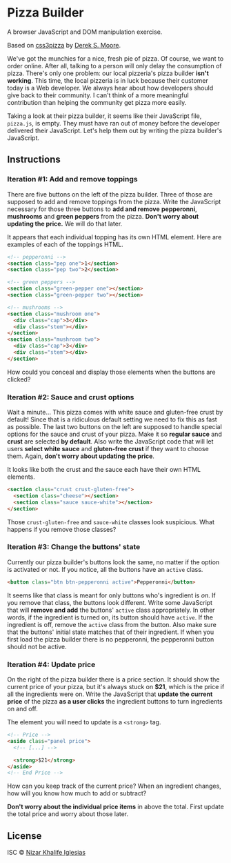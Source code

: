Pizza Builder
=============

A browser JavaScript and DOM manipulation exercise.

Based on [css3pizza](http://codepen.io/dsmoore/full/fiwAl)
by [Derek S. Moore](http://dereksmoore.com).

We've got the munchies for a nice, fresh pie of pizza.
Of course, we want to order online.
After all, talking to a person will only delay the consumption of pizza.
There's only one problem: our local pizzeria's pizza builder **isn't working**.
This time,
the local pizzeria is in luck because their customer today is a Web developer.
We always hear about how developers should give back to their community.
I can't think of a more meaningful contribution
than helping the community get pizza more easily.

Taking a look at their pizza builder,
it seems like their JavaScript file, `pizza.js`, is empty.
They must have ran out of money before the developer delivered their JavaScript.
Let's help them out by writing the pizza builder's JavaScript.


Instructions
------------

### Iteration #1: Add and remove toppings ###

There are five buttons on the left of the pizza builder.
Three of those are supposed to add and remove toppings from the pizza.
Write the JavaScript necessary for those three buttons to **add and remove**
**pepperonni**, **mushrooms** and **green peppers** from the pizza.
**Don't worry about updating the price.**
We will do that later.

It appears that each individual topping has its own HTML element.
Here are examples of each of the toppings HTML.

```html
<!-- pepperonni -->
<section class="pep one">1</section>
<section class="pep two">2</section>

<!-- green peppers -->
<section class="green-pepper one"></section>
<section class="green-pepper two"></section>

<!-- mushrooms -->
<section class="mushroom one">
  <div class="cap">3</div>
  <div class="stem"></div>
</section>
<section class="mushroom two">
  <div class="cap">3</div>
  <div class="stem"></div>
</section>
```

How could you conceal and display those elements when the buttons are clicked?


### Iteration #2: Sauce and crust options ###

Wait a minute...
This pizza comes with white sauce and gluten-free crust by default!
Since that is a ridiculous default setting we need to fix this
as fast as possible.
The last two buttons on the left are supposed to handle
special options for the sauce and crust of your pizza.
Make it so **regular sauce** and **crust** are selected **by default**.
Also write the JavaScript code that will let users
**select white sauce** and **gluten-free crust** if they want to choose them.
Again, **don't worry about updating the price**.

It looks like both the crust and the sauce each have their own HTML elements.

```html
<section class="crust crust-gluten-free">
  <section class="cheese"></section>
  <section class="sauce sauce-white"></section>
</section>
```

Those `crust-gluten-free` and `sauce-white` classes look suspicious.
What happens if you remove those classes?


### Iteration #3: Change the buttons' state ###

Currently our pizza builder's buttons look the same,
no matter if the option is activated or not.
If you notice, all the buttons have an `active` class.

```html
<button class="btn btn-pepperonni active">Pepperonni</button>
```

It seems like that class is meant for only buttons who's ingredient is _on_.
If you remove that class, the buttons look different.
Write some JavaScript that will **remove and add**
the buttons' `active` class appropriately.
In other words, if the ingredient is turned on, its button should have `active`.
If the ingredient is off, remove the `active` class from the button.
Also make sure that the buttons' initial state matches that of their ingredient.
If when you first load the pizza builder there is no pepperonni,
the pepperonni button should not be active.


### Iteration #4: Update price ###

On the right of the pizza builder there is a price section.
It should show the current price of your pizza,
but it's always stuck on **$21**,
which is the price if all the ingredients were on.
Write the JavaScript that **update the current price** of the pizza
**as a user clicks** the ingredient buttons to turn ingredients on and off.

The element you will need to update is a `<strong>` tag.

```html
<!-- Price -->
<aside class="panel price">
  <!-- [...] -->

  <strong>$21</strong>
</aside>
<!-- End Price -->
```

How can you keep track of the current price?
When an ingredient changes, how will you know how much to add or subtract?

**Don't worry about the individual price items** in above the total.
First update the total price and worry about those later.


License
-------

ISC © [Nizar Khalife Iglesias](https://twitter.com/khalifenizar)
